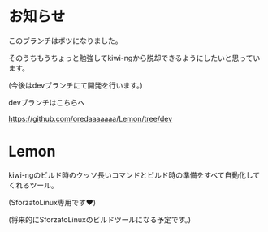 # お知らせ

このブランチはボツになりました。

そのうちもうちょっと勉強してkiwi-ngから脱却できるようにしたいと思っています。

(今後はdevブランチにて開発を行います。)

devブランチはこちらへ

https://github.com/oredaaaaaaa/Lemon/tree/dev

# Lemon

kiwi-ngのビルド時のクッソ長いコマンドとビルド時の準備をすべて自動化してくれるツール。

(SforzatoLinux専用です❤)

(将来的にSforzatoLinuxのビルドツールになる予定です。)
